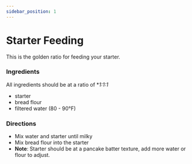 ```yaml
---
sidebar_position: 1
---
```


# Starter Feeding

<!-- ![](/img/recipes/recipe_name.jpg) -->

This is the golden ratio for feeding your starter.

### Ingredients

All ingredients should be at a ratio of **1:1:1*

- starter
- bread flour
- filtered water (80 - 90°F)

### Directions

- Mix water and starter until milky
- Mix bread flour into the starter
- **Note**: Starter should be at a pancake batter texture, add more water or flour to adjust.
